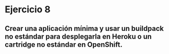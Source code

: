 # Ejercicio 8
## Crear una aplicación mínima y usar un buildpack no estándar para desplegarla en Heroku o un cartridge no estándar en OpenShift.
